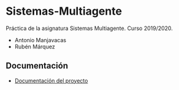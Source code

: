 # Sistemas-Multiagente
Práctica de la asignatura Sistemas Multiagente. Curso 2019/2020.

- Antonio Manjavacas
- Rubén Márquez

## Documentación
- [Documentación del proyecto](Sistemas-Multiagente/doc/SMA_Manjavacas_Marquez.pdf)
